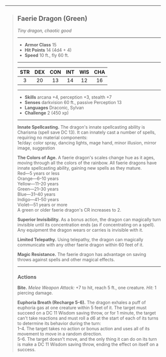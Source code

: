 ***
> ## Faerie Dragon (Green)
> *Tiny dragon, chaotic good*
> 
> ***
> 
> - **Armor Class** 15
> - **Hit Points** 14 (4d4 + 4)
> - **Speed** 10 ft., fly 60 ft.
> 
> ***
> 
> |STR|DEX|CON|INT|WIS|CHA|
> |:---:|:---:|:---:|:---:|:---:|:---:|
> |3|20|13|14|12|16|
> 
> ***
> 
> - **Skills** arcana +4, perception +3, stealth +7
> - **Senses** darkvision 60 ft., passive Perception 13
> - **Languages** Draconic, Sylvan
> - **Challenge** 2 (450 xp)
> 
> ***
> 
> **Innate Spellcasting.** The dragon's innate spellcasting ability is Charisma (spell save DC 13). It can innately cast a number of spells, requiring no material components:  
> 1e/day: color spray, dancing lights, mage hand, minor illusion, mirror image, suggestion
> 
> **The Colors of Age.** A faerie dragon's scales change hue as it ages, moving through all the colors of the rainbow. All faerie dragons have innate spellcasting ability, gaining new spells as they mature.  
> Red—5 years or less  
> Orange—6–10 years  
> Yellow—11–20 years  
> Green—21–30 years  
> Blue—31–40 years  
> Indigo—41–50 years  
> Violet—51 years or more  
> A green or older faerie dragon's CR increases to 2.
> 
> **Superior Invisibility.** As a bonus action, the dragon can magically turn invisible until its concentration ends (as if concentrating on a spell). Any equipment the dragon wears or carries is invisible with it.
> 
> **Limited Telepathy.** Using telepathy, the dragon can magically communicate with any other faerie dragon within 60 feet of it.
> 
> **Magic Resistance.** The faerie dragon has advantage on saving throws against spells and other magical effects.
> 
> ***
> 
> ### Actions
> **Bite.** *Melee Weapon Attack:* +7 to hit, reach 5 ft., one creature. *Hit:* 1 piercing damage.
> 
> **Euphoria Breath (Recharge 5-6).** The dragon exhales a puff of euphoria gas at one creature within 5 feet of it. The target must succeed on a DC 11 Wisdom saving throw, or for 1 minute, the target can't take reactions and must roll a d6 at the start of each of its turns to determine its behavior during the turn:  
> 1–4. The target takes no action or bonus action and uses all of its movement to move in a random direction.  
> 5–6. The target doesn't move, and the only thing it can do on its turn is make a DC 11 Wisdom saving throw, ending the effect on itself on a success.